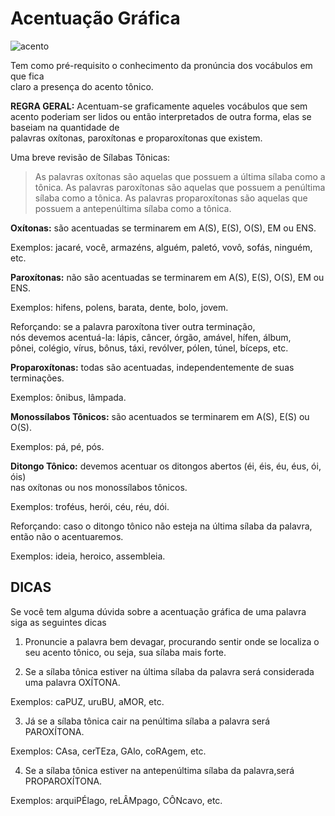 # Acentuação Gráfica

![acento](http://edusampaio.com/wp-content/uploads/2011/12/Acentua%C3%A7%C3%A3o-gr%C3%A1fica.jpg)

Tem como pré-requisito o conhecimento da pronúncia dos vocábulos em que fica<br>
claro a presença do acento tônico.

**REGRA GERAL:** Acentuam-se graficamente aqueles vocábulos que sem acento poderiam
ser lidos ou então interpretados de outra forma, elas se baseiam na quantidade de<br>
palavras oxítonas, paroxítonas e proparoxítonas que existem.

Uma breve revisão de Sílabas Tônicas:

> As palavras oxítonas são aquelas que possuem a última sílaba como a tônica.
> As palavras paroxítonas são aquelas que possuem a penúltima sílaba como a tônica.
> As palavras proparoxítonas são aquelas que possuem a antepenúltima sílaba como a tônica.

**Oxítonas:** são acentuadas se terminarem em A(S), E(S), O(S), EM ou ENS.

Exemplos: jacaré, você, armazéns, alguém, paletó, vovô, sofás, ninguém, etc.

**Paroxítonas:** não são acentuadas se terminarem em A(S), E(S), O(S), EM ou ENS.

Exemplos: hifens, polens, barata, dente, bolo, jovem.

Reforçando: se a palavra paroxítona tiver outra terminação,<br>
nós devemos acentuá-la: lápis, câncer, órgão, amável, hífen, álbum,<br>
pônei, colégio, vírus, bônus, táxi, revólver, pólen, túnel, bíceps, etc.

**Proparoxítonas:** todas são acentuadas, independentemente de suas terminações.

Exemplos: ônibus, lâmpada.

**Monossílabos Tônicos:** são acentuados se terminarem em A(S), E(S) ou O(S).

Exemplos: pá, pé, pós.

**Ditongo Tônico:** devemos acentuar os ditongos abertos (éi, éis, éu, éus, ói, óis)<br>
nas oxítonas ou nos monossílabos tônicos.

Exemplos: troféus, herói, céu, réu, dói.

Reforçando: caso o ditongo tônico não esteja na última sílaba da palavra,<br>
então não o acentuaremos. 

Exemplos: ideia, heroico, assembleia.

## DICAS 

Se você tem alguma dúvida sobre a acentuação gráfica de uma palavra siga as
seguintes dicas

1) Pronuncie a palavra bem devagar, procurando sentir onde se localiza o seu acento
tônico, ou seja, sua sílaba mais forte.

2) Se a sílaba tônica estiver na última sílaba da palavra será considerada uma
palavra OXÍTONA.

Exemplos: caPUZ, uruBU, aMOR, etc.

3) Já se a sílaba tônica cair na penúltima sílaba a palavra será PAROXÍTONA.

Exemplos: CAsa, cerTEza, GAlo, coRAgem, etc.

4) Se a sílaba tônica estiver na antepenúltima sílaba da palavra,será PROPAROXÍTONA.

Exemplos: arquiPÉlago, reLÂMpago, CÔNcavo, etc.


